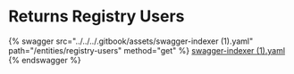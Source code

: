 # Returns Registry Users

{% swagger src="../../../.gitbook/assets/swagger-indexer (1).yaml" path="/entities/registry-users" method="get" %}
[swagger-indexer (1).yaml](<../../../.gitbook/assets/swagger-indexer (1).yaml>)
{% endswagger %}
